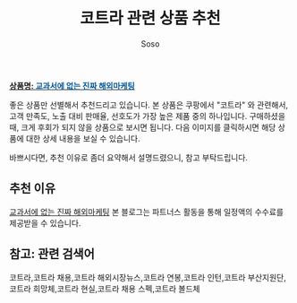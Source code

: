 ﻿---
layout: post
title:  "코트라 관련 상품 추천"
author: Soso
categories: [ 패션의류 ]
tags: [코트라,코트라 채용,코트라 해외시장뉴스,코트라 연봉,코트라 인턴,코트라 부산지원단,코트라 희망체,코트라 현실,코트라 채용 스펙,코트라 볼드체]
image: https://ads-partners.coupang.com/image1/tn7VLFgpbQQKfiINtg3ICxjLASa_S1Kvq-kvEsE7UzfVx8oZuLDcgpl0-cm9FGZjs1GEB9bMWREuS9M7W92YDLvWrROf4PZ76DnVhJUdAzx-vAdZHWv8-76qR4kgw5rM5YIp1eZr-RJYh65bJ2epOJBE8vZ8825XTTY_tSkAh7GaGHB1SBOdmu5UnkfM8MDNUi2MPfSuJ_zEDbx0OskT1ra6Pv96AOa7ma2_lDSFzIDY0F46yhuTl4qFNyjW6WG3mkrWcfADRELxiMPjC4G00o8McfjT9KTCMgQw0dxJ7w== 
description: "쿠팡에서 코트라 관련 상품으로 가장 고객 선호도가 높은 제품 중 하나입니다."
---

<a href="https://link.coupang.com/re/AFFSDP?lptag=AF5673682&pageKey=172895555&itemId=494104271&vendorItemId=4253889783&traceid=V0-153-a04500a228400330&requestid=20231116175439477114214921&token=31850C%7CMIXED"><b>상품명: <font color='#01579B'>교과서에 없는 진짜 해외마케팅</font></b></a>

좋은 상품만 선별해서 추천드리고 있습니다.
본 상품은 쿠팡에서 "코트라" 와 관련해서, 고객 만족도, 노출 대비 판매율, 선호도가 가장 높은 제품 중의 하나입니다.
구매하셨을 때, 크게 후회가 되지 않을 상품으로 보시면 됩니다. 
다음 이미지를 클릭하시면 해당 상품에 대한 상세 내용을 보실 수 있습니다.

바쁘시다면, 추천 이유로 좀더 요약해서 설명드렸으니, 참고 부탁드립니다.

## 추천 이유 

<a href="https://link.coupang.com/re/AFFSDP?lptag=AF5673682&pageKey=172895555&itemId=494104271&vendorItemId=4253889783&traceid=V0-153-a04500a228400330&requestid=20231116175439477114214921&token=31850C%7CMIXED">교과서에 없는 진짜 해외마케팅</a>
본 블로그는 파트너스 활동을 통해 일정액의 수수료를 제공받을 수 있습니다.

## 참고: 관련 검색어    
코트라,코트라 채용,코트라 해외시장뉴스,코트라 연봉,코트라 인턴,코트라 부산지원단,코트라 희망체,코트라 현실,코트라 채용 스펙,코트라 볼드체